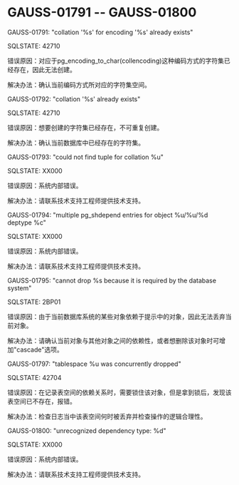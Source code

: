 # GAUSS-01791 -- GAUSS-01800<a name="ZH-CN_TOPIC_0302072973"></a>

GAUSS-01791: "collation '%s' for encoding '%s' already exists"

SQLSTATE: 42710

错误原因：对应于pg\_encoding\_to\_char\(collencoding\)这种编码方式的字符集已经存在，因此无法创建。

解决办法：确认当前编码方式所对应的字符集空间。

GAUSS-01792: "collation '%s' already exists"

SQLSTATE: 42710

错误原因：想要创建的字符集已经存在，不可重复创建。

解决办法：确认当前数据库中已经存在的字符集。

GAUSS-01793: "could not find tuple for collation %u"

SQLSTATE: XX000

错误原因：系统内部错误。

解决办法：请联系技术支持工程师提供技术支持。

GAUSS-01794: "multiple pg\_shdepend entries for object %u/%u/%d deptype %c"

SQLSTATE: XX000

错误原因：系统内部错误。

解决办法：请联系技术支持工程师提供技术支持。

GAUSS-01795: "cannot drop %s because it is required by the database system"

SQLSTATE: 2BP01

错误原因：由于当前数据库系统的某些对象依赖于提示中的对象，因此无法丢弃当前对象。

解决办法：请确认当前对象与其他对象之间的依赖性，或者想删除该对象时可增加"cascade"选项。

GAUSS-01797: "tablespace %u was concurrently dropped"

SQLSTATE: 42704

错误原因：在记录表空间的依赖关系时，需要锁住该对象，但是拿到锁后，发现该表空间已不存在，报错。

解决办法：检查日志当中该表空间何时被丢弃并检查操作的逻辑合理性。

GAUSS-01800: "unrecognized dependency type: %d"

SQLSTATE: XX000

错误原因：系统内部错误。

解决办法：请联系技术支持工程师提供技术支持。


